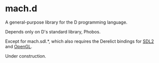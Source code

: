 # mach.d

A general-purpose library for the D programming language.

Depends only on D's standard library, Phobos.

Except for mach.sdl.*, which also requires the Derelict bindings for [SDL2](https://github.com/DerelictOrg/DerelictSDL2) and [OpenGL](https://github.com/DerelictOrg/DerelictGL3).

Under construction.
